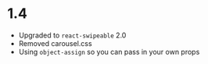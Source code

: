 # 1.4

* Upgraded to `react-swipeable` 2.0
* Removed carousel.css
* Using `object-assign` so you can pass in your own props
